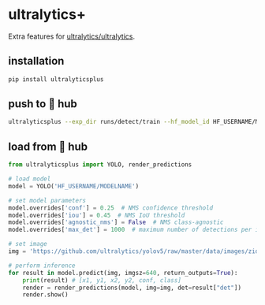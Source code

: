 # ultralytics+

Extra features for [ultralytics/ultralytics](https://github.com/ultralytics/ultralytics).

## installation

```bash
pip install ultralyticsplus
```

## push to 🤗 hub

```bash
ultralyticsplus --exp_dir runs/detect/train --hf_model_id HF_USERNAME/MODELNAME
```

## load from 🤗 hub

```python
from ultralyticsplus import YOLO, render_predictions

# load model
model = YOLO('HF_USERNAME/MODELNAME')

# set model parameters
model.overrides['conf'] = 0.25  # NMS confidence threshold
model.overrides['iou'] = 0.45  # NMS IoU threshold
model.overrides['agnostic_nms'] = False  # NMS class-agnostic
model.overrides['max_det'] = 1000  # maximum number of detections per image

# set image
img = 'https://github.com/ultralytics/yolov5/raw/master/data/images/zidane.jpg'

# perform inference
for result in model.predict(img, imgsz=640, return_outputs=True):
    print(result) # [x1, y1, x2, y2, conf, class]
    render = render_predictions(model, img=img, det=result["det"])
    render.show()
```